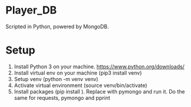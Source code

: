 # Player_DB

Scripted in Python, powered by MongoDB.

# Setup

1. Install Python 3 on your machine. https://www.python.org/downloads/
2. Install virtual env on your machine (pip3 install venv)
3. Setup venv (python -m venv venv)
4. Activate virtual environment (source venv/bin/activate)
5. Install packages (pip install <package>). Replace <package> with pymongo and run it. Do the same for requests, pymongo and pprint
  
  
 
